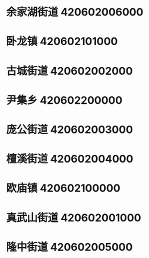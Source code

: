 # 余家湖街道 420602006000
# 卧龙镇 420602101000
# 古城街道 420602002000
# 尹集乡 420602200000
# 庞公街道 420602003000
# 檀溪街道 420602004000
# 欧庙镇 420602100000
# 真武山街道 420602001000
# 隆中街道 420602005000
